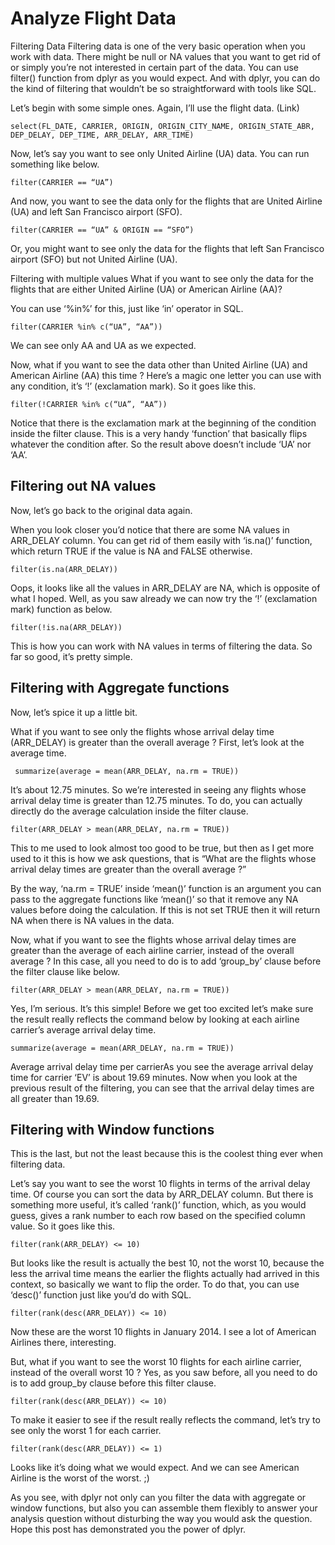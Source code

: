 # Analyze Flight Data

Filtering Data Filtering data is one of the very basic operation when you work with data. There might be null or NA values that you want to get rid of or simply you’re not interested in certain part of the data. You can use filter() function from dplyr as you would expect. And with dplyr, you can do the kind of filtering that wouldn’t be so straightforward with tools like SQL.

Let’s begin with some simple ones. Again, I’ll use the flight data. (Link)

```
select(FL_DATE, CARRIER, ORIGIN, ORIGIN_CITY_NAME, ORIGIN_STATE_ABR, DEP_DELAY, DEP_TIME, ARR_DELAY, ARR_TIME)
```



Now, let’s say you want to see only United Airline (UA) data. You can run something like below.

```
filter(CARRIER == “UA”)
```

And now, you want to see the data only for the flights that are United Airline (UA) and left San Francisco airport (SFO).

```
filter(CARRIER == “UA” & ORIGIN == “SFO”)
```

Or, you might want to see only the data for the flights that left San Francisco airport (SFO) but not United Airline (UA).


Filtering with multiple values What if you want to see only the data for the flights that are either United Airline (UA) or American Airline (AA)? 

You can use ‘%in%’ for this, just like ‘in’ operator in SQL.

```
filter(CARRIER %in% c(“UA”, “AA”))
```

We can see only AA and UA as we expected. 

Now, what if you want to see the data other than United Airline (UA) and American Airline (AA) this time ? Here’s a magic one letter you can use with any condition, it’s ‘!’ (exclamation mark). So it goes like this. 

```
filter(!CARRIER %in% c(“UA”, “AA”))
```

Notice that there is the exclamation mark at the beginning of the condition inside the filter clause. This is a very handy ‘function’ that basically flips whatever the condition after. So the result above doesn’t include ‘UA’ nor ‘AA’.


## Filtering out NA values 

Now, let’s go back to the original data again. 


When you look closer you’d notice that there are some NA values in ARR_DELAY column. You can get rid of them easily with ‘is.na()’ function, which return TRUE if the value is NA and FALSE otherwise. 

```
filter(is.na(ARR_DELAY))
```


Oops, it looks like all the values in ARR_DELAY are NA, which is opposite of what I hoped. Well, as you saw already we can now try the ‘!’ (exclamation mark) function as below. 

```
filter(!is.na(ARR_DELAY))
```



This is how you can work with NA values in terms of filtering the data. So far so good, it’s pretty simple. 



## Filtering with Aggregate functions 

Now, let’s spice it up a little bit. 

What if you want to see only the flights whose arrival delay time (ARR_DELAY) is greater than the overall average ? First, let’s look at the average time.

```
 summarize(average = mean(ARR_DELAY, na.rm = TRUE))
```

It’s about 12.75 minutes. So we’re interested in seeing any flights whose arrival delay time is greater than 12.75 minutes. To do, you can actually directly do the average calculation inside the filter clause. 

```
filter(ARR_DELAY > mean(ARR_DELAY, na.rm = TRUE))
```

This to me used to look almost too good to be true, but then as I get more used to it this is how we ask questions, that is “What are the flights whose arrival delay times are greater than the overall average ?” 

By the way, ‘na.rm = TRUE’ inside ‘mean()’ function is an argument you can pass to the aggregate functions like ‘mean()’ so that it remove any NA values before doing the calculation. If this is not set TRUE then it will return NA when there is NA values in the data. 

Now, what if you want to see the flights whose arrival delay times are greater than the average of each airline carrier, instead of the overall average ? In this case, all you need to do is to add ‘group_by’ clause before the filter clause like below. 

```
filter(ARR_DELAY > mean(ARR_DELAY, na.rm = TRUE))
```


Yes, I’m serious. It’s this simple! Before we get too excited let’s make sure the result really reflects the command below by looking at each airline carrier’s average arrival delay time. 


```
summarize(average = mean(ARR_DELAY, na.rm = TRUE))
```


Average arrival delay time per carrierAs you see the average arrival delay time for carrier ‘EV’ is about 19.69 minutes. Now when you look at the previous result of the filtering, you can see that the arrival delay times are all greater than 19.69. 


## Filtering with Window functions

This is the last, but not the least because this is the coolest thing ever when filtering data. 

Let’s say you want to see the worst 10 flights in terms of the arrival delay time. Of course you can sort the data by ARR_DELAY column. But there is something more useful, it’s called ‘rank()’ function, which, as you would guess, gives a rank number to each row based on the specified column value. So it goes like this. 

```
filter(rank(ARR_DELAY) <= 10)
```



But looks like the result is actually the best 10, not the worst 10, because the less the arrival time means the earlier the flights actually had arrived in this context, so basically we want to flip the order. To do that, you can use ‘desc()’ function just like you’d do with SQL. 


```
filter(rank(desc(ARR_DELAY)) <= 10)
```


Now these are the worst 10 flights in January 2014. I see a lot of American Airlines there, interesting. 

But, what if you want to see the worst 10 flights for each airline carrier, instead of the overall worst 10 ? Yes, as you saw before, all you need to do is to add group_by clause before this filter clause. 

```
filter(rank(desc(ARR_DELAY)) <= 10)
```


To make it easier to see if the result really reflects the command, let’s try to see only the worst 1 for each carrier. 

```
filter(rank(desc(ARR_DELAY)) <= 1)
```

Looks like it’s doing what we would expect. And we can see American Airline is the worst of the worst. ;)

As you see, with dplyr not only can you filter the data with aggregate or window functions, but also you can assemble them flexibly to answer your analysis question without disturbing the way you would ask the question. Hope this post has demonstrated you the power of dplyr.